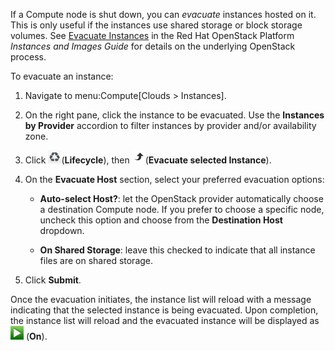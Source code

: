 If a Compute node is shut down, you can *evacuate* instances hosted on
it. This is only useful if the instances use shared storage or block
storage volumes. See [Evacuate
Instances](https://access.redhat.com/documentation/en/red-hat-openstack-platform/8/single/instances-and-images-guide/#section-migration-evacuation)
in the Red Hat OpenStack Platform *Instances and Images Guide* for
details on the underlying OpenStack process.

To evacuate an instance:

1.  Navigate to menu:Compute\[Clouds \> Instances\].

2.  On the right pane, click the instance to be evacuated. Use the
    **Instances by Provider** accordion to filter instances by provider
    and/or availability zone.

3.  Click ![2007](/images/2007.png)(**Lifecycle**), then
    ![2097](/images/2097.png)(**Evacuate selected Instance**).

4.  On the **Evacuate Host** section, select your preferred evacuation
    options:

      - **Auto-select Host?**: let the OpenStack provider automatically
        choose a destination Compute node. If you prefer to choose a
        specific node, uncheck this option and choose from the
        **Destination Host** dropdown.

      - **On Shared Storage**: leave this checked to indicate that all
        instance files are on shared storage.

5.  Click **Submit**.

Once the evacuation initiates, the instance list will reload with a
message indicating that the selected instance is being evacuated. Upon
completion, the instance list will reload and the evacuated instance
will be displayed as ![2143](/images/2143.png) (**On**).
